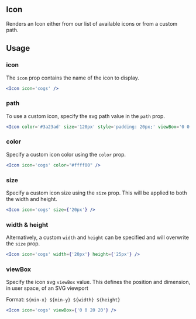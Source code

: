 ## Icon

Renders an Icon either from our list of available icons or from a custom path. 

## Usage

### icon
The `icon` prop contains the name of the icon to display. 

``` jsx
<Icon icon='cogs' />
```


### path
To use a custom icon, specify the svg path value in the `path` prop.

``` jsx
<Icon color='#3a23ad' size='120px' style='padding: 20px;' viewBox='0 0 70 70' path='M12.9,13.8C12.9,13.8,12.9,13.8,12.9,13.8c-0.1,0.1-0.3,0.2-0.5,0.2C4.5,17.9,1.9,28.8,6.6,38.5l28.6-13.8 c0,0,0,0,0,0c0.2-0.1,0.3-0.1,0.5-0.2C43.5,20.6,46.2,9.7,41.5,0L12.9,13.8zM8.6,42.1C8.6,42.1,8.6,42.1,8.6,42.1c-0.1,0.1-0.3,0.1-0.5,0.2C0.3,46.1-2.4,57,2.3,66.7l28.6-13.8 c0,0,0,0,0,0c0.2-0.1,0.3-0.1,0.5-0.2c7.9-3.8,10.5-14.8,5.8-24.4L8.6,42.1z' />
```

### color
Specify a custom icon color using the `color` prop.

``` jsx
<Icon icon='cogs' color="#ffff00" />
```

### size
Specify a custom icon size using the `size` prop. This will be applied to both the width and height.

``` jsx
<Icon icon='cogs' size={'20px'} />
```

### width & height
Alternatively, a custom `width` and `height` can be specified and will overwrite the `size` prop.

``` jsx
<Icon icon='cogs' width={'20px'} height={'25px'} />
```

### viewBox
Specify the icon svg `viewBox` value. This defines the position and dimension, in user space, of an SVG viewport

Format: `${min-x} ${min-y} ${width} ${height}`

``` jsx
<Icon icon='cogs' viewBox={'0 0 20 20'} />
```
